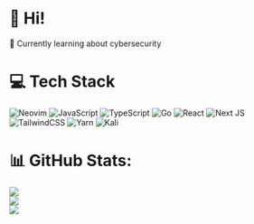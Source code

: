 <!-- Level 3: Add custom code -->

# 👋 Hi!
💭 Currently learning about cybersecurity<br/>

# 💻 Tech Stack
<!-- Badges from https://github.com/Ileriayo/markdown-badges -->
![Neovim](https://img.shields.io/badge/NeoVim-%2357A143.svg?&style=for-the-badge&logo=neovim&logoColor=white)
![JavaScript](https://img.shields.io/badge/javascript-%23323330.svg?style=for-the-badge&logo=javascript&logoColor=%23F7DF1E)
![TypeScript](https://img.shields.io/badge/typescript-%23007ACC.svg?style=for-the-badge&logo=typescript&logoColor=white)
![Go](https://img.shields.io/badge/go-%2300ADD8.svg?style=for-the-badge&logo=go&logoColor=white)
![React](https://img.shields.io/badge/react-%2320232a.svg?style=for-the-badge&logo=react&logoColor=%2361DAFB)
![Next JS](https://img.shields.io/badge/Next-black?style=for-the-badge&logo=next.js&logoColor=white)
![TailwindCSS](https://img.shields.io/badge/tailwindcss-%2338B2AC.svg?style=for-the-badge&logo=tailwind-css&logoColor=white)
![Yarn](https://img.shields.io/badge/yarn-%232C8EBB.svg?style=for-the-badge&logo=yarn&logoColor=white)
![Kali](https://img.shields.io/badge/Kali-268BEE?style=for-the-badge&logo=kalilinux&logoColor=white)

# 📊 GitHub Stats:
![](https://github-readme-stats.vercel.app/api?username=0x0n0m4d&theme=nord&hide_border=true&include_all_commits=true&count_private=true)<br/>
![](https://github-readme-streak-stats.herokuapp.com/?user=0x0n0m4d&theme=nord&hide_border=true)<br/>
![](https://github-readme-stats.vercel.app/api/top-langs/?username=ortonikc&theme=nord&hide_border=true&include_all_commits=true&count_private=true&layout=compact)
